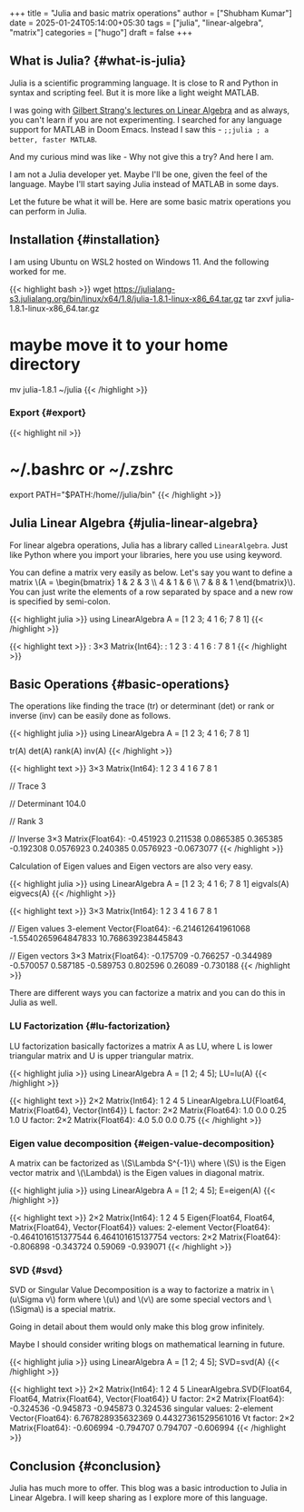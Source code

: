 +++
title = "Julia and basic matrix operations"
author = ["Shubham Kumar"]
date = 2025-01-24T05:14:00+05:30
tags = ["julia", "linear-algebra", "matrix"]
categories = ["hugo"]
draft = false
+++

## What is Julia? {#what-is-julia}

Julia is a scientific programming language.
It is close to R and Python in syntax and scripting feel.
But it is more like a light weight MATLAB.

I was going with [Gilbert Strang's lectures on Linear Algebra](https://ocw.mit.edu/courses/18-06-linear-algebra-spring-2010/resources/lecture-1-the-geometry-of-linear-equations/) and as always, you can't learn if you are not experimenting.
I searched for any language support for MATLAB in Doom Emacs.
Instead I saw this - `;;julia ; a better, faster MATLAB`.

And my curious mind was like - Why not give this a try?
And here I am.

I am not a Julia developer yet.
Maybe I'll be one, given the feel of the language.
Maybe I'll start saying Julia instead of MATLAB in some days.

Let the future be what it will be.
Here are some basic matrix operations you can perform in Julia.


## Installation {#installation}

I am using Ubuntu on WSL2 hosted on Windows 11.
And the following worked for me.

{{< highlight bash >}}
wget https://julialang-s3.julialang.org/bin/linux/x64/1.8/julia-1.8.1-linux-x86_64.tar.gz
tar zxvf julia-1.8.1-linux-x86_64.tar.gz

# maybe move it to your home directory
mv julia-1.8.1 ~/julia
{{< /highlight >}}


### Export {#export}

{{< highlight nil >}}
# ~/.bashrc or ~/.zshrc
export PATH="$PATH:/home//julia/bin"
{{< /highlight >}}


## Julia Linear Algebra {#julia-linear-algebra}

For linear algebra operations, Julia has a library called `LinearAlgebra`.
Just like Python where you import your libraries, here you use using keyword.

You can define a matrix very easily as below.
Let's say you want to define a matrix \\(A = \begin{bmatrix} 1 & 2 & 3 \\\ 4 & 1 & 6 \\\ 7 & 8 & 1 \end{bmatrix}\\).
You can just write the elements of a row separated by space and a new row is specified by semi-colon.

{{< highlight julia >}}
using LinearAlgebra
A = [1 2 3; 4 1 6; 7 8 1]
{{< /highlight >}}

{{< highlight text >}}
: 3×3 Matrix{Int64}:
:  1  2  3
:  4  1  6
:  7  8  1
{{< /highlight >}}


## Basic Operations {#basic-operations}

The operations like finding the trace (tr) or determinant (det) or rank or inverse (inv) can be easily done as follows.

{{< highlight julia >}}
using LinearAlgebra
A = [1 2 3; 4 1 6; 7 8 1]

tr(A)
det(A)
rank(A)
inv(A)
{{< /highlight >}}

{{< highlight text >}}
3×3 Matrix{Int64}:
 1  2  3
 4  1  6
 7  8  1

// Trace
3

// Determinant
104.0

// Rank
3

// Inverse
3×3 Matrix{Float64}:
 -0.451923   0.211538    0.0865385
  0.365385  -0.192308    0.0576923
  0.240385   0.0576923  -0.0673077
{{< /highlight >}}

Calculation of Eigen values and Eigen vectors are also very easy.

{{< highlight julia >}}
using LinearAlgebra
A = [1 2 3; 4 1 6; 7 8 1]
eigvals(A)
eigvecs(A)
{{< /highlight >}}

{{< highlight text >}}
3×3 Matrix{Int64}:
 1  2  3
 4  1  6
 7  8  1

// Eigen values
3-element Vector{Float64}:
 -6.214612641961068
 -1.5540265964847833
 10.768639238445843

// Eigen vectors
3×3 Matrix{Float64}:
 -0.175709  -0.766257  -0.344989
 -0.570057   0.587185  -0.589753
  0.802596   0.26089   -0.730188
{{< /highlight >}}

There are different ways you can factorize a matrix and you can do this in Julia as well.


### LU Factorization {#lu-factorization}

LU factorization basically factorizes a matrix A as LU, where L is lower triangular matrix and U is upper triangular matrix.

{{< highlight julia >}}
using LinearAlgebra
A = [1 2; 4 5];
LU=lu(A)
{{< /highlight >}}

{{< highlight text >}}
2×2 Matrix{Int64}:
 1  2
 4  5
LinearAlgebra.LU{Float64, Matrix{Float64}, Vector{Int64}}
L factor:
2×2 Matrix{Float64}:
 1.0   0.0
 0.25  1.0
U factor:
2×2 Matrix{Float64}:
 4.0  5.0
 0.0  0.75
{{< /highlight >}}


### Eigen value decomposition {#eigen-value-decomposition}

A matrix can be factorized as \\(S\Lambda S^{-1}\\) where \\(S\\) is the Eigen vector matrix and \\(\Lambda\\) is the Eigen values in diagonal matrix.

{{< highlight julia >}}
using LinearAlgebra
A = [1 2; 4 5];
E=eigen(A)
{{< /highlight >}}

{{< highlight text >}}
2×2 Matrix{Int64}:
 1  2
 4  5
Eigen{Float64, Float64, Matrix{Float64}, Vector{Float64}}
values:
2-element Vector{Float64}:
 -0.4641016151377544
  6.464101615137754
vectors:
2×2 Matrix{Float64}:
 -0.806898  -0.343724
  0.59069   -0.939071
{{< /highlight >}}


### SVD {#svd}

SVD or Singular Value Decomposition is a way to factorize a matrix in \\(u\Sigma v\\) form where \\(u\\) and \\(v\\) are some special vectors and \\(\Sigma\\) is a special matrix.

Going in detail about them would only make this blog grow infinitely.

Maybe I should consider writing blogs on mathematical learning in future.

{{< highlight julia >}}
using LinearAlgebra
A = [1 2; 4 5];
SVD=svd(A)
{{< /highlight >}}

{{< highlight text >}}
2×2 Matrix{Int64}:
 1  2
 4  5
LinearAlgebra.SVD{Float64, Float64, Matrix{Float64}, Vector{Float64}}
U factor:
2×2 Matrix{Float64}:
 -0.324536  -0.945873
 -0.945873   0.324536
singular values:
2-element Vector{Float64}:
 6.767828935632369
 0.44327361529561016
Vt factor:
2×2 Matrix{Float64}:
 -0.606994  -0.794707
  0.794707  -0.606994
{{< /highlight >}}


## Conclusion {#conclusion}

Julia has much more to offer.
This blog was a basic introduction to Julia in Linear Algebra.
I will keep sharing as I explore more of this language.
